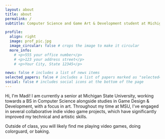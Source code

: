 ```yaml
---
layout: about
title: about
permalink: /
subtitle: Computer Science and Game Art & Development student at Michigan State University

profile:
  align: right
  image: prof_pic.jpg
  image_circular: false # crops the image to make it circular
  more_info: 
    # <p>555 your office number</p>
    # <p>123 your address street</p>
    # <p>Your City, State 12345</p>

news: false # includes a list of news items
selected_papers: false # includes a list of papers marked as "selected={true}"
social: false # includes social icons at the bottom of the page
---
```


Hi, I'm Madi! I am currently a senior at Michigan State University, working towards a BS in Computer Science alongside studies in Game Design & Development, with a focus in art. Throughout my time at MSU, I've engaged in several collaborative indie video game projects, which have significantly improved my technical and artistic skills.

Outside of class, you will likely find me playing video games, doing colorguard, or baking.